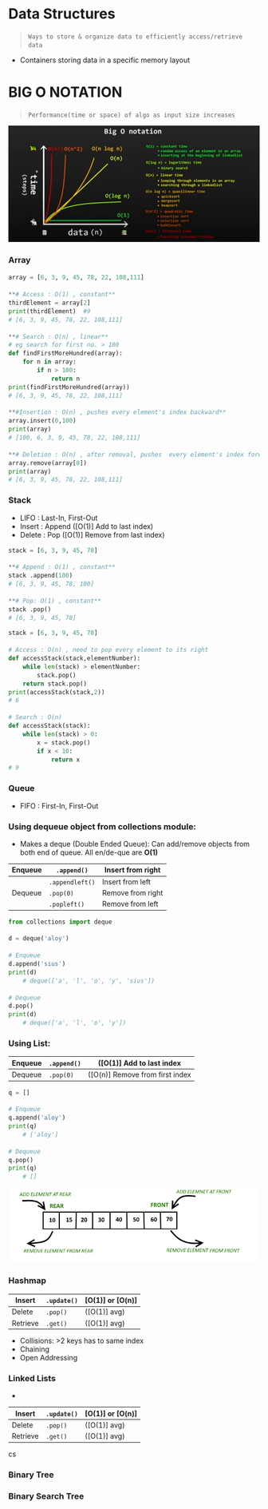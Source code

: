 # Data Structures

> `Ways to store & organize data to efficiently access/retrieve data`
> 
- Containers storing data in a specific memory layout

# BIG O NOTATION

> `Performance(time or space) of algo as input size increases`
> 

![Untitled](Untitled.png)

### Array

```python
array = [6, 3, 9, 45, 78, 22, 108,111]

**# Access : O(1) , constant**
thirdElement = array[2]
print(thirdElement)  #9
# [6, 3, 9, 45, 78, 22, 108,111]

**# Search : O(n) , linear**
# eg search for first no. > 100
def findFirstMoreHundred(array):
    for n in array:
        if n > 100:
            return n
print(findFirstMoreHundred(array))
# [6, 3, 9, 45, 78, 22, 108,111]

**#Insertion : O(n) , pushes every element's index backward**
array.insert(0,100)
print(array)
# [100, 6, 3, 9, 45, 78, 22, 108,111]

**# Deletion : O(n) , after removal, pushes  every element's index forward** 
array.remove(array[0])
print(array)
# [6, 3, 9, 45, 78, 22, 108,111]
```

### Stack

- LIFO : Last-In, First-Out
- Insert : Append ([O(1)] Add to last index)
- Delete : Pop ([O(1)] Remove from last index)

```python
stack = [6, 3, 9, 45, 78]

**# Append : O(1) , constant**
stack .append(100)
# [6, 3, 9, 45, 78, 100]

**# Pop: O(1) , constant**
stack .pop()
# [6, 3, 9, 45, 78]
```

```python
stack = [6, 3, 9, 45, 78]

# Access : O(n) , need to pop every element to its right 
def accessStack(stack,elementNumber):
    while len(stack) > elementNumber:
        stack.pop()
    return stack.pop()
print(accessStack(stack,2)) 
# 6

# Search : O(n)
def accessStack(stack):
    while len(stack) > 0:
        x = stack.pop()
        if x < 10:
            return x
# 9
```

### Queue

- FIFO : First-In, First-Out

### Using dequeue object from collections module:

- Makes a deque (Double Ended Queue): Can add/remove objects from both end of queue. All en/de-que are **O(1)**

| Enqueue | `.append()` | Insert from right |
| --- | --- | --- |
|  | `.appendleft()` | Insert from left |
| Dequeue | `.pop(0)` | Remove from right |
|  | `.popleft()` | Remove from left |

```python
from collections import deque

d = deque('aloy')

# Enqueue
d.append('sius')
print(d)
	# deque(['a', 'l', 'o', 'y', 'sius'])

# Dequeue
d.pop()
print(d)
	# deque(['a', 'l', 'o', 'y'])
```

### Using List:

| Enqueue | `.append()`  | ([O(1)] Add to last index |
| --- | --- | --- |
| Dequeue | `.pop(0)` | ([O(n)] Remove from first index |

```python
q = []

# Enqueue
q.append('aloy')
print(q)
	# ['aloy']

# Dequeue
q.pop()
print(q)
	# []

```

![Untitled](Untitled%201.png)

### Hashmap

| Insert  | `.update()` |  [O(1)] or [O(n)] |
| --- | --- | --- |
| Delete  | `.pop()` |  ([O(1)] avg) |
| Retrieve | `.get()` |  ([O(1)] avg) |
- Collisions: >2 keys has to same index 
- Chaining
- Open Addressing

### Linked Lists

- 

| Insert | `.update()` | [O(1)] or [O(n)] |
| --- | --- | --- |
| Delete | `.pop()` | ([O(1)] avg) |
| Retrieve | `.get()` | ([O(1)] avg) |

cs

### Binary Tree

### Binary Search Tree